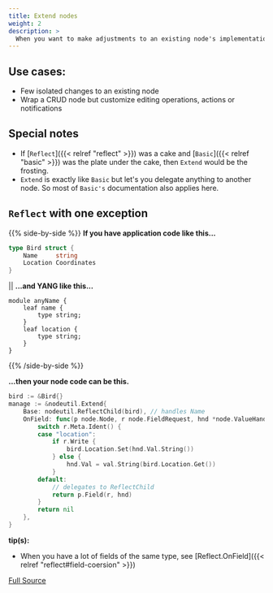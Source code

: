 ```yaml
---
title: Extend nodes
weight: 2
description: >
  When you want to make adjustments to an existing node's implementation
---
```


## Use cases:
* Few isolated changes to an existing node
* Wrap a CRUD node but customize editing operations, actions or notifications

## Special notes
* If [`Reflect`]({{< relref "reflect" >}}) was a cake and [`Basic`]({{< relref "basic" >}}) was the plate under the cake, then `Extend` would be the frosting.
* `Extend` is exactly like `Basic` but let's you delegate anything to another node.  So most of `Basic's` documentation also applies here.


## `Reflect` with one exception

{{% side-by-side %}}
**If you have application code like this...**
```go
type Bird struct {
	Name     string
	Location Coordinates
}
```
||
**...and YANG like this...**
```
module anyName {
	leaf name {
		type string;
	}
	leaf location {
		type string;
	}
}
```
{{% /side-by-side %}}

**...then your node code can be this.**
```go
bird := &Bird{}
manage := &nodeutil.Extend{
    Base: nodeutil.ReflectChild(bird), // handles Name
    OnField: func(p node.Node, r node.FieldRequest, hnd *node.ValueHandle) error {
        switch r.Meta.Ident() {
        case "location":
            if r.Write {
                bird.Location.Set(hnd.Val.String())
            } else {
                hnd.Val = val.String(bird.Location.Get())
            }
        default:
            // delegates to ReflectChild
            return p.Field(r, hnd)
        }
        return nil
    },
}
```

**tip(s):**
* When you have a lot of fields of the same type, see [Reflect.OnField]({{< relref "reflect#field-coersion" >}})

[Full Source](https://github.com/freeconf/restconf/blob/master/example/site/extend_test.go)
